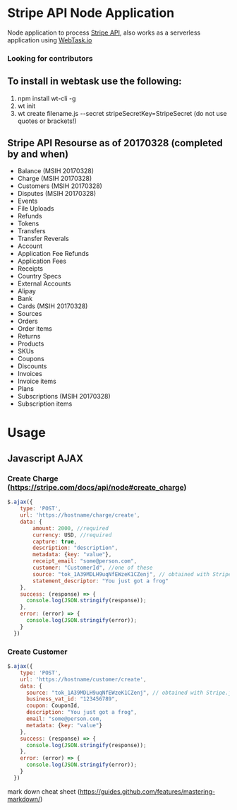 # Stripe API Node Application
Node application to process [Stripe API](https://stripe.com/docs/api), also works as a serverless application using [WebTask.io](https://webtask.io/)

### Looking for contributors

## To install in webtask use the following:
1. npm install wt-cli -g
2. wt init
3. wt create filename.js --secret stripeSecretKey=StripeSecret (do not use quotes or brackets!)

## Stripe API Resourse as of 20170328 (completed by and when)
* Balance (MSIH 20170328)
* Charge (MSIH 20170328)
* Customers (MSIH 20170328)
* Disputes (MSIH 20170328)
* Events
* File Uploads
* Refunds
* Tokens
* Transfers
* Transfer Reverals
* Account
* Application Fee Refunds
* Application Fees
* Receipts
* Country Specs
* External Accounts
* Alipay
* Bank
* Cards (MSIH 20170328)
* Sources
* Orders
* Order items
* Returns
* Products
* SKUs
* Coupons
* Discounts
* Invoices
* Invoice items
* Plans
* Subscriptions (MSIH 20170328)
* Subscription items

# Usage

## Javascript AJAX

### Create Charge (https://stripe.com/docs/api/node#create_charge)
```javascript
$.ajax({
    type: 'POST',
    url: 'https://hostname/charge/create',    
    data: {
        amount: 2000, //required
        currency: USD, //required
        capture: true,
        description: "description",
        metadata: {key: "value"},
        receipt_email: "some@person.com",
        customer: "CustomerId", //one of these 
        source: "tok_1A39MDLH9uqNfEWzeK1CZenj", // obtained with Stripe.js  //are required
        statement_descriptor: "You just got a frog"
    },
    success: (response) => {
      console.log(JSON.stringify(response));
    },
    error: (error) => {
      console.log(JSON.stringify(error));
    }
  })
```  
### Create Customer
```javascript
$.ajax({
    type: 'POST',
    url: 'https://hostname/customer/create',    
    data: {
      source: "tok_1A39MDLH9uqNfEWzeK1CZenj", // obtained with Stripe.js
      business_vat_id: "123456789",
      coupon: CouponId,
      description: "You just got a frog",
      email: "some@person.com,
      metadata: {key: "value"}
    },
    success: (response) => {
      console.log(JSON.stringify(response));
    },
    error: (error) => {
      console.log(JSON.stringify(error));
    }
  })
```  

mark down cheat sheet (https://guides.github.com/features/mastering-markdown/)
